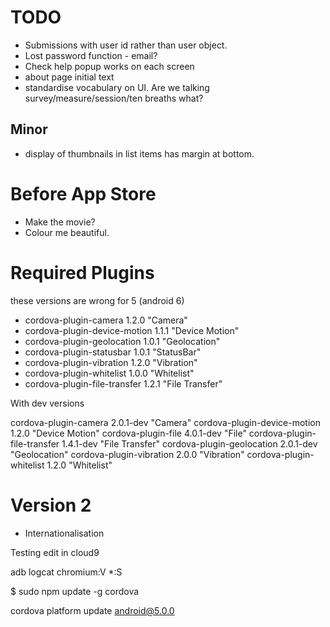 
TODO
====

* Submissions with user id rather than user object.
* Lost password function - email?
* Check help popup works on each screen 
* about page initial text
* standardise vocabulary on UI. Are we talking survey/measure/session/ten breaths what?

Minor
-----

* display of thumbnails in list items has margin at bottom.


Before App Store
================

* Make the movie?
* Colour me beautiful.

Required Plugins
================

these versions are wrong for 5 (android 6)

* cordova-plugin-camera 1.2.0 "Camera"
* cordova-plugin-device-motion 1.1.1 "Device Motion"
* cordova-plugin-geolocation 1.0.1 "Geolocation"
* cordova-plugin-statusbar 1.0.1 "StatusBar"
* cordova-plugin-vibration 1.2.0 "Vibration"
* cordova-plugin-whitelist 1.0.0 "Whitelist"
* cordova-plugin-file-transfer 1.2.1 "File Transfer"

With dev versions

cordova-plugin-camera 2.0.1-dev "Camera"
cordova-plugin-device-motion 1.2.0 "Device Motion"
cordova-plugin-file 4.0.1-dev "File"
cordova-plugin-file-transfer 1.4.1-dev "File Transfer"
cordova-plugin-geolocation 2.0.1-dev "Geolocation"
cordova-plugin-vibration 2.0.0 "Vibration"
cordova-plugin-whitelist 1.2.0 "Whitelist"

Version 2
=========

* Internationalisation 

Testing edit in cloud9

adb logcat chromium:V *:S

$ sudo npm update -g cordova

cordova platform update android@5.0.0